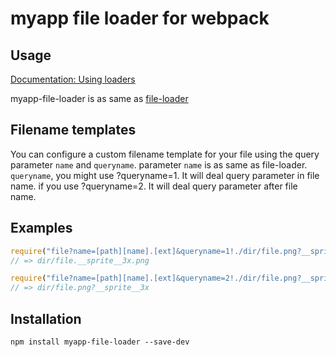# myapp file loader for webpack

## Usage

[Documentation: Using loaders](http://webpack.github.io/docs/using-loaders.html)

myapp-file-loader is as same as [file-loader](https://github.com/webpack/file-loader)

## Filename templates

You can configure a custom filename template for your file using the query parameter `name` and `queryname`. 
parameter `name` is as same as file-loader.
`queryname`, you might use ?queryname=1. It will deal query parameter in file name. if you use ?queryname=2. It will deal query parameter after file name.

## Examples

``` javascript
require("file?name=[path][name].[ext]&queryname=1!./dir/file.png?__sprite__3x")
// => dir/file.__sprite__3x.png

require("file?name=[path][name].[ext]&queryname=2!./dir/file.png?__sprite__3x")
// => dir/file.png?__sprite__3x
```

## Installation

```npm install myapp-file-loader --save-dev```

